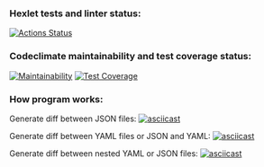 ### Hexlet tests and linter status:
[![Actions Status](https://github.com/nikbyar/python-project-lvl2/workflows/hexlet-check/badge.svg)](https://github.com/nikbyar/python-project-lvl2/actions)

### Codeclimate maintainability and test coverage status:
[![Maintainability](https://api.codeclimate.com/v1/badges/6c1bd682a9d1b6d63dd0/maintainability)](https://codeclimate.com/github/nikbyar/python-project-lvl2/maintainability)
[![Test Coverage](https://api.codeclimate.com/v1/badges/6c1bd682a9d1b6d63dd0/test_coverage)](https://codeclimate.com/github/nikbyar/python-project-lvl2/test_coverage)

### How program works:
Generate diff between JSON files:
[![asciicast](https://asciinema.org/a/578635.svg)](https://asciinema.org/a/578635)

Generate diff between YAML files or JSON and YAML:
[![asciicast](https://asciinema.org/a/QpTFp9sekFgjt9WKfzY3O9oWt.svg)](https://asciinema.org/a/QpTFp9sekFgjt9WKfzY3O9oWt)

Generate diff between nested YAML or JSON files:
[![asciicast](https://asciinema.org/a/623986.svg)](https://asciinema.org/a/623986)